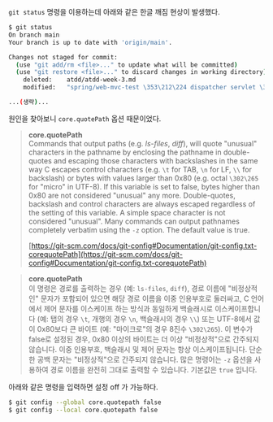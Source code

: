`git status` 명령을 이용하는데 아래와 같은 한글 깨짐 현상이 발생했다.

```bash
$ git status
On branch main
Your branch is up to date with 'origin/main'.

Changes not staged for commit:
  (use "git add/rm <file>..." to update what will be committed)
  (use "git restore <file>..." to discard changes in working directory)
	deleted:    atdd/atdd-week-3.md
	modified:   "spring/web-mvc-test \353\212\224 dispatcher servlet \354\235\230 \354\227\255\355\225\240\354\235\204 \353\214\200\354\213\240\355\225\234\353\213\244..md"

...(생략)...
```

원인을 찾아보니 `core.quotePath` 옵션 때문이었다.

> **core.quotePath**  
> Commands that output paths (e.g. _ls-files_, _diff_), will quote "unusual" characters in the pathname by enclosing the pathname in double-quotes and escaping those characters with backslashes in the same way C escapes control characters (e.g. `\t` for TAB, `\n` for LF, `\\` for backslash) or bytes with values larger than 0x80 (e.g. octal `\302\265` for "micro" in UTF-8). If this variable is set to false, bytes higher than 0x80 are not considered "unusual" any more. Double-quotes, backslash and control characters are always escaped regardless of the setting of this variable. A simple space character is not considered "unusual". Many commands can output pathnames completely verbatim using the `-z` option. The default value is true.
> 
> [https://git-scm.com/docs/git-config#Documentation/git-config.txt-corequotePath](https://git-scm.com/docs/git-config#Documentation/git-config.txt-corequotePath)

> **core.quotePath**  
> 이 명령은 경로를 출력하는 경우 (예: `ls-files`, `diff`), 경로 이름에 "비정상적인" 문자가 포함되어 있으면 해당 경로 이름을 이중 인용부호로 둘러싸고, C 언어에서 제어 문자를 이스케이프 하는 방식과 동일하게 백슬래시로 이스케이프합니다 (예: 탭의 경우 `\t`, 개행의 경우 `\n`, 백슬래시의 경우 `\\`) 또는 UTF-8에서 값이 0x80보다 큰 바이트 (예: "마이크로"의 경우 8진수 `\302\265`). 이 변수가 false로 설정된 경우, 0x80 이상의 바이트는 더 이상 "비정상적"으로 간주되지 않습니다. 이중 인용부호, 백슬래시 및 제어 문자는 항상 이스케이프됩니다. 단순한 공백 문자는 "비정상적"으로 간주되지 않습니다. 많은 명령어는 `-z` 옵션을 사용하여 경로 이름을 완전히 그대로 출력할 수 있습니다. 기본값은 `true` 입니다.

아래와 같은 명령을 입력하면 설정 off 가 가능하다.

```bash
$ git config --global core.quotepath false
$ git config --local core.quotepath false
```

